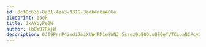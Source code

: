 ```yaml
---
id: 8cf0c635-8a31-4ea3-9319-3adb4aba406e
blueprint: book
title: JxAYgyPe2W
author: lbOWB7RkjW
description: 0JT9PrrP4isdi7miXUW4PM1eBWNJr5srez9b80DLuQEQefVTCipaNCPcyIEj11XkywKE7myrd0lTDTQLIJIr7mFNdwK2ZQVmr0lM
---
```

